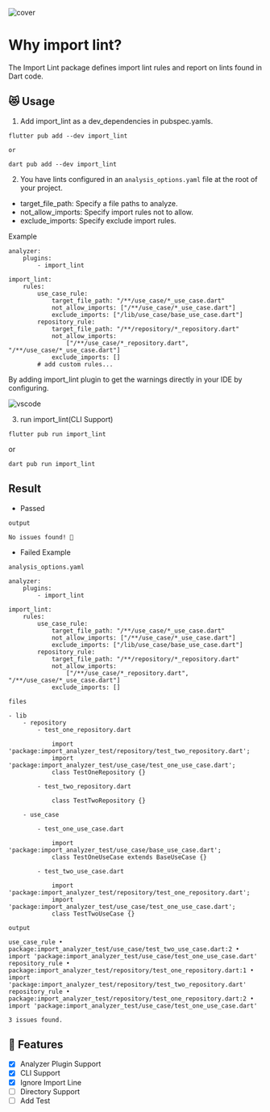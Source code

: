 ![cover](https://raw.githubusercontent.com/kawa1214/import-lint/main/resources/cover.png)

# Why import lint?

The Import Lint package defines import lint rules and report on lints found in Dart code.

## 😻 Usage

1. Add import_lint as a dev_dependencies in pubspec.yamls.

```
flutter pub add --dev import_lint

or

dart pub add --dev import_lint
```

2. You have lints configured in an `analysis_options.yaml` file at the root of your project.

- target_file_path: Specify a file paths to analyze.
- not_allow_imports: Specify import rules not to allow.
- exclude_imports: Specify exclude import rules.

Example

```
analyzer:
    plugins:
        - import_lint

import_lint:
    rules:
        use_case_rule:
            target_file_path: "/**/use_case/*_use_case.dart"
            not_allow_imports: ["/**/use_case/*_use_case.dart"]
            exclude_imports: ["/lib/use_case/base_use_case.dart"]
        repository_rule:
            target_file_path: "/**/repository/*_repository.dart"
            not_allow_imports:
                ["/**/use_case/*_repository.dart", "/**/use_case/*_use_case.dart"]
            exclude_imports: []
        # add custom rules...

```

By adding import_lint plugin to get the warnings directly in your IDE by configuring.

![vscode](https://raw.githubusercontent.com/kawa1214/import-lint/main/resources/vscode.png)

3. run import_lint(CLI Support)

```
flutter pub run import_lint
```
or
```
dart pub run import_lint
```

## Result

- Passed

`output`
```
No issues found! 🎉
```

- Failed Example

`analysis_options.yaml`

```
analyzer:
    plugins:
        - import_lint

import_lint:
    rules:
        use_case_rule:
            target_file_path: "/**/use_case/*_use_case.dart"
            not_allow_imports: ["/**/use_case/*_use_case.dart"]
            exclude_imports: ["/lib/use_case/base_use_case.dart"]
        repository_rule:
            target_file_path: "/**/repository/*_repository.dart"
            not_allow_imports:
                ["/**/use_case/*_repository.dart", "/**/use_case/*_use_case.dart"]
            exclude_imports: []

```

`files`

```
- lib
    - repository
        - test_one_repository.dart

            import 'package:import_analyzer_test/repository/test_two_repository.dart';
            import 'package:import_analyzer_test/use_case/test_one_use_case.dart';
            class TestOneRepository {}

        - test_two_repository.dart
        
            class TestTwoRepository {}
    
    - use_case

        - test_one_use_case.dart
        
            import 'package:import_analyzer_test/use_case/base_use_case.dart';
            class TestOneUseCase extends BaseUseCase {}
        
        - test_two_use_case.dart
        
            import 'package:import_analyzer_test/repository/test_one_repository.dart';
            import 'package:import_analyzer_test/use_case/test_one_use_case.dart';
            class TestTwoUseCase {}
```


`output`

```{dart}
use_case_rule • package:import_analyzer_test/use_case/test_two_use_case.dart:2 • import 'package:import_analyzer_test/use_case/test_one_use_case.dart'
repository_rule • package:import_analyzer_test/repository/test_one_repository.dart:1 • import 'package:import_analyzer_test/repository/test_two_repository.dart'
repository_rule • package:import_analyzer_test/repository/test_one_repository.dart:2 • import 'package:import_analyzer_test/use_case/test_one_use_case.dart'

3 issues found.
```

## 🧤 Features

- [x] Analyzer Plugin Support
- [x] CLI Support
- [x] Ignore Import Line
- [ ] Directory Support
- [ ] Add Test